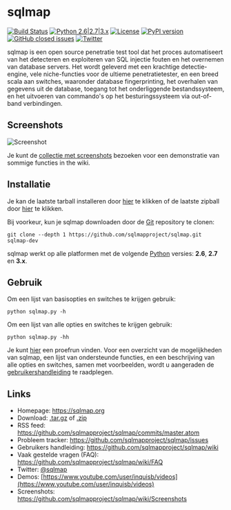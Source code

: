 # sqlmap

[![Build Status](https://api.travis-ci.org/sqlmapproject/sqlmap.svg?branch=master)](https://travis-ci.org/sqlmapproject/sqlmap) [![Python 2.6|2.7|3.x](https://img.shields.io/badge/python-2.6|2.7|3.x-yellow.svg)](https://www.python.org/) [![License](https://img.shields.io/badge/license-GPLv2-red.svg)](https://raw.githubusercontent.com/sqlmapproject/sqlmap/master/LICENSE) [![PyPI version](https://badge.fury.io/py/sqlmap.svg)](https://badge.fury.io/py/sqlmap) [![GitHub closed issues](https://img.shields.io/github/issues-closed-raw/sqlmapproject/sqlmap.svg?colorB=ff69b4)](https://github.com/sqlmapproject/sqlmap/issues?q=is%3Aissue+is%3Aclosed) [![Twitter](https://img.shields.io/badge/twitter-@sqlmap-blue.svg)](https://twitter.com/sqlmap)

sqlmap is een open source penetratie test tool dat het proces automatiseert van het detecteren en exploiteren van SQL injectie fouten en het overnemen van database servers. Het wordt geleverd met een krachtige detectie-engine, vele niche-functies voor de ultieme penetratietester, en een breed scala aan switches, waaronder database fingerprinting, het overhalen van gegevens uit de database, toegang tot het onderliggende bestandssysteem, en het uitvoeren van commando's op het besturingssysteem via out-of-band verbindingen.

Screenshots
----

![Screenshot](https://raw.github.com/wiki/sqlmapproject/sqlmap/images/sqlmap_screenshot.png)

Je kunt de [collectie met screenshots](https://github.com/sqlmapproject/sqlmap/wiki/Screenshots) bezoeken voor een demonstratie van sommige functies in the wiki.

Installatie
----

Je kan de laatste tarball installeren door [hier](https://github.com/sqlmapproject/sqlmap/tarball/master) te klikken of de laatste zipball door [hier](https://github.com/sqlmapproject/sqlmap/zipball/master) te klikken.

Bij voorkeur, kun je sqlmap downloaden door de [Git](https://github.com/sqlmapproject/sqlmap) repository te clonen:

    git clone --depth 1 https://github.com/sqlmapproject/sqlmap.git sqlmap-dev

sqlmap werkt op alle platformen met de volgende [Python](https://www.python.org/download/) versies: **2.6**, **2.7** en **3.x**.

Gebruik
----

Om een lijst van basisopties en switches te krijgen gebruik:

    python sqlmap.py -h

Om een lijst van alle opties en switches te krijgen gebruik:

    python sqlmap.py -hh

Je kunt [hier](https://asciinema.org/a/46601) een proefrun vinden.
Voor een overzicht van de mogelijkheden van sqlmap, een lijst van ondersteunde functies, en een beschrijving van alle opties en switches, samen met voorbeelden, wordt u aangeraden de [gebruikershandleiding](https://github.com/sqlmapproject/sqlmap/wiki/Usage) te raadplegen.

Links
----

* Homepage: https://sqlmap.org
* Download: [.tar.gz](https://github.com/sqlmapproject/sqlmap/tarball/master) of [.zip](https://github.com/sqlmapproject/sqlmap/zipball/master)
* RSS feed: https://github.com/sqlmapproject/sqlmap/commits/master.atom
* Probleem tracker: https://github.com/sqlmapproject/sqlmap/issues
* Gebruikers handleiding: https://github.com/sqlmapproject/sqlmap/wiki
* Vaak gestelde vragen (FAQ): https://github.com/sqlmapproject/sqlmap/wiki/FAQ
* Twitter: [@sqlmap](https://twitter.com/sqlmap)
* Demos: [https://www.youtube.com/user/inquisb/videos](https://www.youtube.com/user/inquisb/videos)
* Screenshots: https://github.com/sqlmapproject/sqlmap/wiki/Screenshots